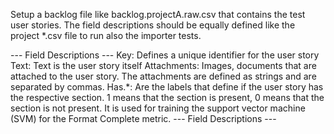 Setup a backlog file like backlog.projectA.raw.csv that contains the test user stories.
The field descriptions should be equally defined like the project *.csv file to run also the importer tests.

--- Field Descriptions ---
Key:         Defines a unique identifier for the user story
Text:        Text is the user story itself
Attachments: Images, documents that are attached to the user story. The attachments are defined as strings and are separated by commas.
Has.*:       Are the labels that define if the user story has the respective section.
              1 means that the section is present, 0 means that the section is not present. It is used for training the support vector machine (SVM) for the Format Complete metric.
--- Field Descriptions ---